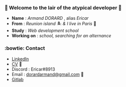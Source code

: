 ### 🌴 Welcome to the lair of the atypical developer 🌴

 -    **Name**    : *Armand DORARD* , alias *Ericar*
 -    **From**    : *Reunion island* 🏝 *& I live in Paris* 🗼
 -    **Study**   : *Web development school*
 - **Working on** : *school, searching for an alternance*

### :bowtie: Contact 
  
  - [LinkedIn](https://www.linkedin.com/in/armand-dorard-a86a9817a/) 
  - [CV](https://drive.google.com/file/d/136RO3EvBW894hbg0blN3lHmV7c0DqcD1/view) 📜
  - Discord : Ericar#8913
  - Email   : dorardarmand@gmail.com 📧
  - [Gitlab](https://gitlab.com/Ericar974)
 

<!--
**Ericar974/Ericar974** is a ✨ _special_ ✨ repository because its `README.md` (this file) appears on your GitHub profile.

Here are some ideas to get you started:

- 🔭 I’m currently working on ...
- 🌱 I’m currently learning ...
- 👯 I’m looking to collaborate on ...
- 🤔 I’m looking for help with ...
- 💬 Ask me about ...
- 📫 How to reach me: ...
- 😄 Pronouns: ...
- ⚡ Fun fact: ...
-->
